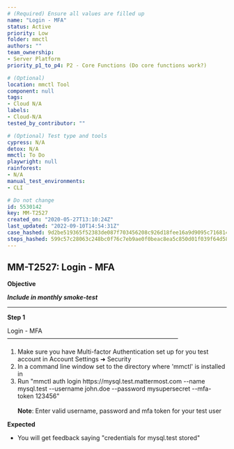 ```yaml
---
# (Required) Ensure all values are filled up
name: "Login - MFA"
status: Active
priority: Low
folder: mmctl
authors: ""
team_ownership:
- Server Platform
priority_p1_to_p4: P2 - Core Functions (Do core functions work?)

# (Optional)
location: mmctl Tool
component: null
tags:
- Cloud N/A
labels:
- Cloud-N/A
tested_by_contributor: ""

# (Optional) Test type and tools
cypress: N/A
detox: N/A
mmctl: To Do
playwright: null
rainforest:
- N/A
manual_test_environments:
- CLI

# Do not change
id: 5530142
key: MM-T2527
created_on: "2020-05-27T13:10:24Z"
last_updated: "2022-09-10T14:54:31Z"
case_hashed: 9d2be519365f52383de087f703456208c926d18fee16a9d9095c716814b6b7cad7357f30d5748321c521e84dc4834e11
steps_hashed: 599c57c28063c248bc0f76c7eb9ae0f0beac8ea5c850d01f039f64d5814583a80e1ecd8cde5aa545daa4c9a761b79a4b
---
```


<!-- (Auto-generated) Based on frontmatter's "key" and "name" -->

## MM-T2527: Login - MFA

**Objective**

_**Include in monthly smoke-test**_

---

**Step 1**

Login - MFA\
————————————————————————————

1. Make sure you have Multi-factor Authentication set up for you test account in Account Settings ➜ Security
2. In a command line window set to the directory where 'mmctl' is installed in
3. Run "mmctl auth login https\://mysql.test.mattermost.com --name mysql.test --username john.doe --password mysupersecret --mfa-token 123456"\
   \
   **Note**: Enter valid username, password and mfa token for your test user

**Expected**

- You will get feedback saying "credentials for mysql.test stored"

